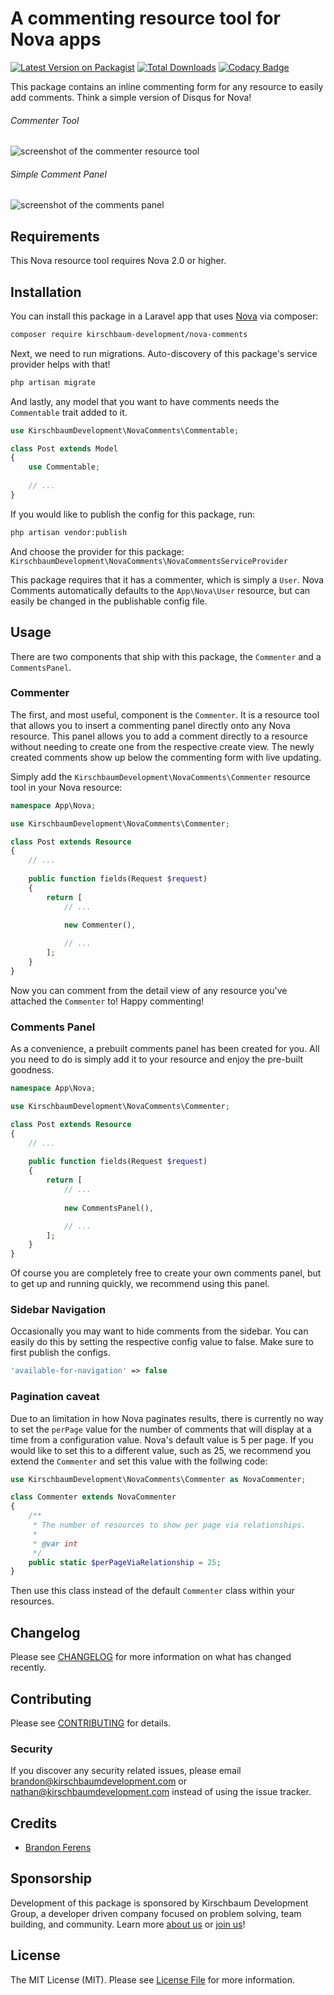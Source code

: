 # A commenting resource tool for Nova apps

[![Latest Version on Packagist](https://img.shields.io/packagist/v/kirschbaum-development/nova-comments.svg)](https://packagist.org/packages/kirschbaum-development/nova-comments)
[![Total Downloads](https://img.shields.io/packagist/dt/kirschbaum-development/nova-comments.svg)](https://packagist.org/packages/kirschbaum-development/nova-comments)
[![Codacy Badge](https://api.codacy.com/project/badge/Grade/d3cc58ebefe2480da123f95d43ce1fcc)](https://app.codacy.com/app/Kirschbaum/nova-comments?utm_source=github.com&utm_medium=referral&utm_content=kirschbaum-development/nova-comments&utm_campaign=Badge_Grade_Dashboard)

This package contains an inline commenting form for any resource to easily add comments. Think a simple version of Disqus for Nova!

###### Commenter Tool
![screenshot of the commenter resource tool](https://raw.githubusercontent.com/kirschbaum-development/nova-comments/master/screenshots/commenter.png)

###### Simple Comment Panel
![screenshot of the comments panel](https://raw.githubusercontent.com/kirschbaum-development/nova-comments/master/screenshots/comments-panel.png)

## Requirements

This Nova resource tool requires Nova 2.0 or higher.

## Installation

You can install this package in a Laravel app that uses [Nova](https://nova.laravel.com) via composer:

```bash
composer require kirschbaum-development/nova-comments
```

Next, we need to run migrations. Auto-discovery of this package's service provider helps with that!

```bash
php artisan migrate
```

And lastly, any model that you want to have comments needs the `Commentable` trait added to it.

```php
use KirschbaumDevelopment\NovaComments\Commentable;

class Post extends Model
{
    use Commentable;
    
    // ...
}
```

If you would like to publish the config for this package, run:

```bash
php artisan vendor:publish
```
And choose the provider for this package: `KirschbaumDevelopment\NovaComments\NovaCommentsServiceProvider`

This package requires that it has a commenter, which is simply a `User`. Nova Comments automatically defaults to the `App\Nova\User` resource, but can easily be changed in the publishable config file.

## Usage

There are two components that ship with this package, the `Commenter` and a `CommentsPanel`.

### Commenter

The first, and most useful, component is the `Commenter`. It is a resource tool that allows you to insert a commenting panel directly onto any Nova resource. This panel allows you to add a comment directly to a resource without needing to create one from the respective create view. The newly created comments show up below the commenting form with live updating.

Simply add the `KirschbaumDevelopment\NovaComments\Commenter` resource tool in your Nova resource:

```php
namespace App\Nova;

use KirschbaumDevelopment\NovaComments\Commenter;

class Post extends Resource
{
    // ...
    
    public function fields(Request $request)
    {
        return [
            // ...
            
            new Commenter(),

            // ...
        ];
    }
}
```

Now you can comment from the detail view of any resource you've attached the `Commenter` to! Happy commenting!

### Comments Panel

As a convenience, a prebuilt comments panel has been created for you. All you need to do is simply add it to your resource and enjoy the pre-built goodness.

```php
namespace App\Nova;

use KirschbaumDevelopment\NovaComments\Commenter;

class Post extends Resource
{
    // ...
    
    public function fields(Request $request)
    {
        return [
            // ...
            
            new CommentsPanel(),

            // ...
        ];
    }
}
```

Of course you are completely free to create your own comments panel, but to get up and running quickly, we recommend using this panel.

### Sidebar Navigation

Occasionally you may want to hide comments from the sidebar. You can easily do this by setting the respective config value to false. Make sure to first publish the configs.

```php
'available-for-navigation' => false
```

### Pagination caveat

Due to an limitation in how Nova paginates results, there is currently no way to set the `perPage` value for the number of comments that will display at a time from a configuration value. Nova's default value is 5 per page. If you would like to set this to a different value, such as 25, we recommend you extend the `Commenter` and set this value with the follwing code:

```php
use KirschbaumDevelopment\NovaComments\Commenter as NovaCommenter;

class Commenter extends NovaCommenter
{
    /**
     * The number of resources to show per page via relationships.
     *
     * @var int
     */
    public static $perPageViaRelationship = 25;
}
```

Then use this class instead of the default `Commenter` class within your resources.

## Changelog

Please see [CHANGELOG](CHANGELOG.md) for more information on what has changed recently.

## Contributing

Please see [CONTRIBUTING](CONTRIBUTING.md) for details.

### Security

If you discover any security related issues, please email brandon@kirschbaumdevelopment.com or nathan@kirschbaumdevelopment.com instead of using the issue tracker.

## Credits

- [Brandon Ferens](https://github.com/brandonferens)

## Sponsorship

Development of this package is sponsored by Kirschbaum Development Group, a developer driven company focused on problem solving, team building, and community. Learn more [about us](https://kirschbaumdevelopment.com) or [join us](https://careers.kirschbaumdevelopment.com)!

## License

The MIT License (MIT). Please see [License File](LICENSE.md) for more information.
